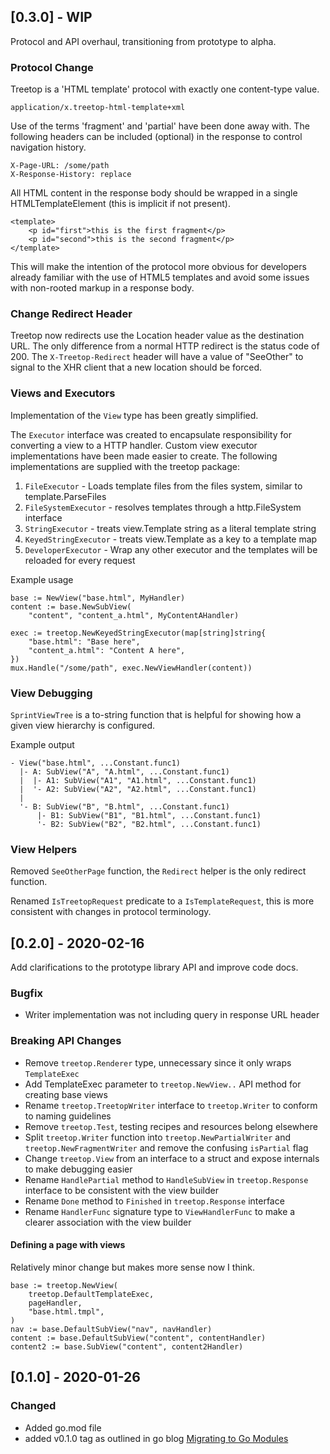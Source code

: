 ## [0.3.0] - WIP

Protocol and API overhaul, transitioning from prototype to alpha.

### Protocol Change

Treetop is a 'HTML template' protocol with exactly one content-type value. 

    application/x.treetop-html-template+xml

Use of the terms 'fragment' and 'partial' have been done away with. The following
headers can be included (optional) in the response to control navigation history.

    X-Page-URL: /some/path
    X-Response-History: replace

All HTML content in the response body should be wrapped in a single HTMLTemplateElement (this is implicit if not present).

    <template>
        <p id="first">this is the first fragment</p>
        <p id="second">this is the second fragment</p>
    </template>

This will make the intention of the protocol more obvious for developers already 
familiar with the use of HTML5 templates and avoid some issues with non-rooted
markup in a response body.

### Change Redirect Header

Treetop now redirects use the Location header value as the destination URL. The only difference
from a normal HTTP redirect is the status code of 200. The `X-Treetop-Redirect` 
header will have a value of "SeeOther" to signal to the XHR client that a new location
should be forced.

### Views and Executors

Implementation of the `View` type has been greatly simplified.

The `Executor` interface was created to encapsulate responsibility for converting a view
to a HTTP handler. Custom view executor implementations have been made easier to create.
The following implementations are supplied with the treetop package:

1. `FileExecutor` - Loads template files from the files system, similar to template.ParseFiles
2. `FileSystemExecutor` - resolves templates through a http.FileSystem interface 
3. `StringExecutor` - treats view.Template string as a literal template string
4. `KeyedStringExecutor` - treats view.Template as a key to a template map
5. `DeveloperExecutor` - Wrap any other executor and the templates will be reloaded for every request

Example usage

    base := NewView("base.html", MyHandler)
    content := base.NewSubView(
        "content", "content_a.html", MyContentAHandler)

    exec := treetop.NewKeyedStringExecutor(map[string]string{
        "base.html": "Base here",
        "content_a.html": "Content A here",
    })
    mux.Handle("/some/path", exec.NewViewHandler(content))


### View Debugging

`SprintViewTree` is a to-string function that is helpful for showing how a given view
hierarchy is configured.

Example output

    - View("base.html", ...Constant.func1)
      |- A: SubView("A", "A.html", ...Constant.func1)
      |  |- A1: SubView("A1", "A1.html", ...Constant.func1)
      |  '- A2: SubView("A2", "A2.html", ...Constant.func1)
      |
      '- B: SubView("B", "B.html", ...Constant.func1)
          |- B1: SubView("B1", "B1.html", ...Constant.func1)
          '- B2: SubView("B2", "B2.html", ...Constant.func1)

### View Helpers

Removed `SeeOtherPage` function, the `Redirect` helper is the only redirect function.

Renamed `IsTreetopRequest` predicate to a `IsTemplateRequest`, this is more consistent with
changes in protocol terminology.


## [0.2.0] - 2020-02-16

Add clarifications to the prototype library API and improve code docs.

### Bugfix

- Writer implementation was not including query in response URL header

### Breaking API Changes

- Remove `treetop.Renderer` type, unnecessary since it only wraps `TemplateExec`
- Add TemplateExec parameter to `treetop.NewView..` API method for creating base views
- Rename `treetop.TreetopWriter` interface to `treetop.Writer` to conform to naming guidelines
- Remove `treetop.Test`, testing recipes and resources belong elsewhere
- Split `treetop.Writer` function into `treetop.NewPartialWriter` and `treetop.NewFragmentWriter` and remove the confusing `isPartial` flag
- Change `treetop.View` from an interface to a struct and expose internals to make debugging easier
- Rename `HandlePartial` method to `HandleSubView` in `treetop.Response` interface to be consistent with the view builder
- Rename `Done` method to `Finished` in `treetop.Response` interface
- Rename `HandlerFunc` signature type to `ViewHandlerFunc` to make a clearer association with the view builder 


#### Defining a page with views

Relatively minor change but makes more sense now I think.

```
base := treetop.NewView(
    treetop.DefaultTemplateExec,
    pageHandler,
    "base.html.tmpl",
)
nav := base.DefaultSubView("nav", navHandler)
content := base.DefaultSubView("content", contentHandler)
content2 := base.SubView("content", content2Handler)
```

## [0.1.0] - 2020-01-26

### Changed

- Added go.mod file
- added v0.1.0 tag as outlined in go blog [Migrating to Go Modules](https://blog.golang.org/migrating-to-go-modules)
